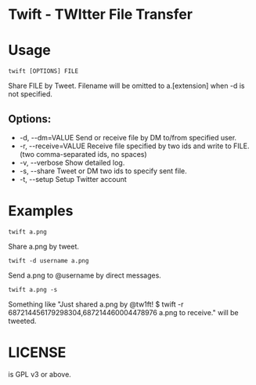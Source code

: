 Twift - TWItter File Transfer
=============================

# Usage

```
twift [OPTIONS] FILE
```

Share FILE by Tweet. Filename will be omitted to a.[extension] when -d is not specified.

## Options:

* -d, --dm=VALUE             Send or receive file by DM to/from specified user.
* -r, --receive=VALUE        Receive file specified by two ids and write to
FILE. (two comma-separated ids, no spaces)
* -v, --verbose              Show detailed log.
* -s, --share                Tweet or DM two ids to specify sent file.
* -t, --setup                Setup Twitter account

# Examples

```
twift a.png
```

Share a.png by tweet.

```
twift -d username a.png
```

Send a.png to @username by direct messages.

```
twift a.png -s
```

Something like "Just shared a.png by @tw1ft! $ twift -r 687214456179298304,687214460004478976 a.png to receive." will be tweeted.

# LICENSE

is GPL v3 or above.
